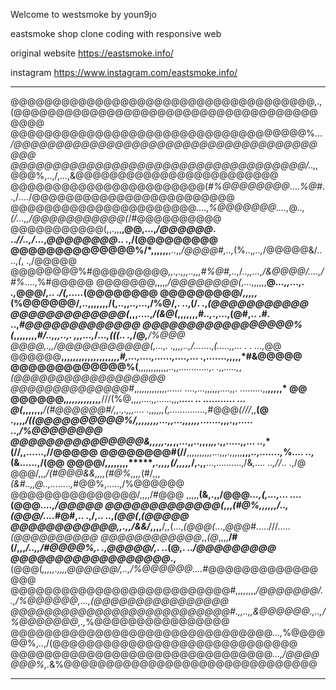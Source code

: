 Welcome to westsmoke by youn9jo

eastsmoke shop clone coding with responsive web 

original website
https://eastsmoke.info/

instagram
https://www.instagram.com/eastsmoke.info/

<rawtext>
    
---
@@@@@@@@@@@@@@@@@@@@@@@@@@@@@@@@@@@@,.,(@@@@@@@@@@@@@@@@@@@@@@@@@@@@@@@@@@@@@@@@
@@@@@@@@@@@@@@@@@@@@@@@@@@@@@@@@@@@%...*/@@@@@@@@@@@@@@@@@@@@@@@@@@@@@@@@@@@@@@@
@@@@@@@@@@@@@@@@@@@@@@@@@@@@@@@@@@@/..,,*@@@%,..,/,...,&@@@@@@@@@@@@@@@@@@@@@@@@
@@@@@@@@@@@@@@@@@@@@@@@(*#%@@@@@@@@*....*%@#*..,/*....*/@@@@@@@@@@@@@@@@@@@@@@@@
@@@@@@@@@@@@@@@@@@@@@@....,*%@@@@@@@....,*@*..,(/...,,/@@@@@@@@@@@(*/#@@@@@@@@@@
@@@@@@@@@@@(,,.,,,**,@@,...,*/@@@@@@*. ..*//..,/*...,*@@@@@@@@*..  .,/(@@@@@@@@@
@@@@@@@@@@@@@@%/*,,,,,,**,..,,*/@@@@#,..,*(%..,*,..,*/@@@@@&/.. ..,*(*, .,/@@@@@
@@@@@@@@%#@@@@@@@@@*,,.,.,,,..,,,#%@#,..,*/*..,,...,/&@@@@/....,/#%*....,%#@@@@@
@@@@@@@,,,,,*/@@@@@@@@(*,...,,,,,,**@*...,,...,. .,*@@@/,.. .*/(,.....*(@@@@@@@@
@@@@@@@@@/*,,,,,*(%@@@@@@/,..,,,,,,,/(,..,,..,...,/%@/,. ..,(/.  .,*(@@@@@@@@@@@
@@@@@@@@@@@@@(*,,,....,*/(&@(*,,,,,,,*#..,*.,...,(@#,.. .*#*. ..,*#@@@@@@@@@@@@@
@@@@@@@@@@@@@@@@@%(*,,,,,,,,*#/..,,,..,. ,,,...,*/*...,(((.. .,*/@******,**/%@@@
@@@@*,.,,****/@@@@@@@@@@@(*,...,*. .,,,,..,/...*....,*(.....,,... .   .  ...,*@@
@@@@@@**,,,,,,,,,,,,,,,,,,,,*#,...,....,......,....,*...  .,.......,,,,,*#&@@@@@
@@@@@@@@@@@@@%(**,,,,,,,,,,,,..,,............,. .,,*.....,*,*(@@@@@@@@@@@@@@@@@@
@@@@@@@@@@@@@@#*,,,,,,,,,,,,,...... ....,...,,,,,,....,,. .........,,**,,,,,* @@
@@@@@@,*,,,,,,,,,,,,***///(%@,,,,....,,......,,,***..... .. ...........      ...
@(*,,,,,,,****/(#@@@@@@#/,,.,.,,,.... .,,,,,,*(,..............,*#@@@*(///*,,**(@
.,,,,*/((@@@@@@@@@@%/,,,,,,,,...,,...,,,,,,*.......,,,.,,.....    ..,*/%@@@@@@@@
@@@@@@@@@@@@@@@&,,,,,.,,*,,...,,..,,,,*,,*.,,.....,,...  ..,*(//,,......,//@@@@@
@@@@@@@@#(//**,,,,,,,,,,...,,,.,,,,,**,,,*..,.......,*%*....   ..,*(&......,/(@@
@@@@/,,,,,,,,*******,.,,,,*(/,,,,,*/,.,,**...,..........,/&*,....  ..,//*.. .,/@
@@@/,,,***/(#@@@&&,,,,*(#@%*,,,,*(#/,,,*(&#..,,@..,........,*#@@%,.....,/%@@@@@@
@@@@@@@@@@@@@@@/,,,,/#@@@ ,,,,,**(&,.,,/@@@*...,(,...,...  ....*(@@@*....,/@@@@@
@@@@@@@@@@@@@(*,,,*(#@%,,,,,,****/*..,*(@@@/....*#@#,.. .,/,.. ..,*(@@(*,*(@@@@@
@@@@@@@@@@@@,,.,,/&&/*,,,,**/*,,*(...,*(@@@(*...,*@@@#*.....///.....*(@@@@@@@@@@
@@@@@@@@@@@@*,,*(@*,,,,**/#(/,,,*/..,,/#@@@@%,. .,@@@@@/,. ..*(@,. ..*/@@@@@@@@@
@@@@@@@@@@@@@@@@@@*.,**(@@@(*,,,,,.,,,,@@@@@@/,..,/%@@@@@@....*#@@@@@@@@@@@@@@@@
@@@@@@@@@@@@@@@@@@@@@@@@@@#*,,,,*,,,,*/@@@@@@@/..,/%@@@@@@,...,(@@@@@@@@@@@@@@@@
@@@@@@@@@@@@@@@@@@@@@@@@@@#.,,***..,,*&@@@@@@.,..,/%@@@@@@@,.,*%@@@@@@@@@@@@@@@@
@@@@@@@@@@@@@@@@@@@@@@@@@@@@@@@*...,*%@@@@@@%,..,/(@@@@@@@@@@@@@@@@@@@@@@@@@@@@@
@@@@@@@@@@@@@@@@@@@@@@@@@@@@@@@*...,/@@@@@@@%,.*&%@@@@@@@@@@@@@@@@@@@@@@@@@@@@@@

---

</rawtext>
